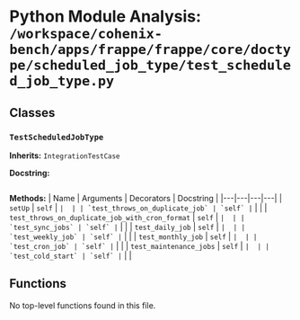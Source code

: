 # Python Module Analysis: `/workspace/cohenix-bench/apps/frappe/frappe/core/doctype/scheduled_job_type/test_scheduled_job_type.py`

## Classes

### `TestScheduledJobType`
**Inherits:** `IntegrationTestCase`


**Docstring:**
```

```

**Methods:**
| Name | Arguments | Decorators | Docstring |
|---|---|---|---|
| `setUp` | `self` | `` |  |
| `test_throws_on_duplicate_job` | `self` | `` |  |
| `test_throws_on_duplicate_job_with_cron_format` | `self` | `` |  |
| `test_sync_jobs` | `self` | `` |  |
| `test_daily_job` | `self` | `` |  |
| `test_weekly_job` | `self` | `` |  |
| `test_monthly_job` | `self` | `` |  |
| `test_cron_job` | `self` | `` |  |
| `test_maintenance_jobs` | `self` | `` |  |
| `test_cold_start` | `self` | `` |  |





## Functions

No top-level functions found in this file.
